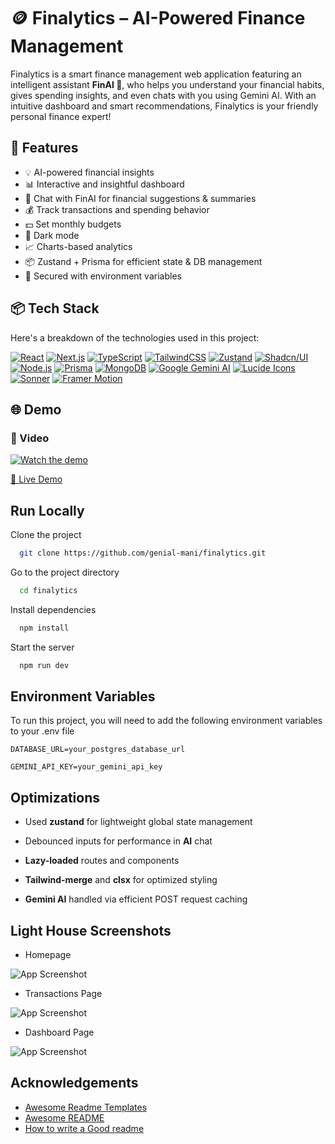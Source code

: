 
# 🪙 Finalytics – AI-Powered Finance Management

Finalytics is a smart finance management web application featuring an intelligent assistant **FinAI 🐼**, who helps you understand your financial habits, gives spending insights, and even chats with you using Gemini AI. With an intuitive dashboard and smart recommendations, Finalytics is your friendly personal finance expert!

## 🔮 Features

- 💡 AI-powered financial insights
- 📊 Interactive and insightful dashboard
- 🐼 Chat with FinAI for financial suggestions & summaries
- 💰 Track transactions and spending behavior
- 💵 Set monthly budgets
- 🌙 Dark mode 
- 📈 Charts-based analytics
- 📦 Zustand + Prisma for efficient state & DB management
- 🔐 Secured with environment variables
## 📦 Tech Stack

Here's a breakdown of the technologies used in this project:

[![React](https://img.shields.io/badge/React-61DAFB?style=for-the-badge&logo=react&logoColor=black)](https://react.dev/)
[![Next.js](https://img.shields.io/badge/Next.js-000000?style=for-the-badge&logo=next.js&logoColor=white)](https://nextjs.org/)
[![TypeScript](https://img.shields.io/badge/TypeScript-3178C6?style=for-the-badge&logo=typescript&logoColor=white)](https://www.typescriptlang.org/)
[![TailwindCSS](https://img.shields.io/badge/Tailwind_CSS-06B6D4?style=for-the-badge&logo=tailwindcss&logoColor=white)](https://tailwindcss.com/)
[![Zustand](https://img.shields.io/badge/Zustand-E8251B?style=for-the-badge&logo=zustand&logoColor=white)](https://zustand-bear.github.io/docs/introduction)
[![Shadcn/UI](https://img.shields.io/badge/Shadcn%2FUI-000000?style=for-the-badge&logo=shadcnui&logoColor=white)](https://ui.shadcn.com/)
[![Node.js](https://img.shields.io/badge/Node.js-339933?style=for-the-badge&logo=nodedotjs&logoColor=white)](https://nodejs.org/en)
[![Prisma](https://img.shields.io/badge/Prisma-2D3748?style=for-the-badge&logo=prisma&logoColor=white)](https://www.prisma.io/)
[![MongoDB](https://img.shields.io/badge/MongoDB-47A248?style=for-the-badge&logo=mongodb&logoColor=white)](https://www.mongodb.com/)
[![Google Gemini AI](https://img.shields.io/badge/Google_Gemini_AI-4285F4?style=for-the-badge&logo=google&logoColor=white)](https://ai.google.dev/models/gemini)
[![Lucide Icons](https://img.shields.io/badge/Lucide_Icons-222222?style=for-the-badge&logo=lucide&logoColor=white)](https://lucide.dev/)
[![Sonner](https://img.shields.io/badge/Sonner-000000?style=for-the-badge&logo=sonner&logoColor=white)](https://sonner.emilkowal.ski/)
[![Framer Motion](https://img.shields.io/badge/Framer_Motion-0055FF?style=for-the-badge&logo=framer&logoColor=white)](https://www.framer.com/motion/)


## 🌐 Demo

### 🎥 Video

[![Watch the demo](https://res.cloudinary.com/diumsbsrb/image/upload/v1753285945/23bf9742-c154-4962-959b-21e7fa5cbd77.png)](https://player.cloudinary.com/embed/?cloud_name=diumsbsrb&public_id=Finalytics_ie4udj&profile=cld-default)

[🔗 Live Demo](https://finalytics-dun.vercel.app/)

## Run Locally

Clone the project

```bash
  git clone https://github.com/genial-mani/finalytics.git

```

Go to the project directory

```bash
  cd finalytics
```

Install dependencies

```bash
  npm install
```

Start the server

```bash
  npm run dev
```


## Environment Variables

To run this project, you will need to add the following environment variables to your .env file

`DATABASE_URL=your_postgres_database_url`

`GEMINI_API_KEY=your_gemini_api_key`


## Optimizations

- Used **zustand** for lightweight global state management

- Debounced inputs for performance in **AI** chat

- **Lazy-loaded** routes and components

- **Tailwind-merge** and **clsx** for optimized styling

- **Gemini AI** handled via efficient POST request caching

## Light House Screenshots

- Homepage 

![App Screenshot](https://res.cloudinary.com/diumsbsrb/image/upload/v1753284929/Screenshot_2025-07-23_121714_untcu6.png)

- Transactions Page

![App Screenshot](https://res.cloudinary.com/diumsbsrb/image/upload/v1753284929/Screenshot_2025-07-23_121908_kdjpqq.png)

- Dashboard Page

![App Screenshot](https://res.cloudinary.com/diumsbsrb/image/upload/v1753284929/Screenshot_2025-07-23_121804_q8pkbp.png)


## Acknowledgements

 - [Awesome Readme Templates](https://awesomeopensource.com/project/elangosundar/awesome-README-templates)
 - [Awesome README](https://github.com/matiassingers/awesome-readme)
 - [How to write a Good readme](https://bulldogjob.com/news/449-how-to-write-a-good-readme-for-your-github-project)

